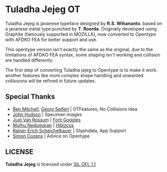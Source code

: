 # Tuladha Jejeg OT

Tuladha Jejeg is javanese typeface designed by **R.S. Wihananto**. based on a javanese metal type punched by **T. Roorda**. Originally developed using Graphite (famously supported in MOZILLA), now converted to Opentype with AFDKO FEA for better support and use.

This opentype version isn't exactly the same as the original, due to the limitations of AFDKO FEA syntax, some shaping isn't working and collision are handled differently.

The first step of converting Tuladha jejeg to Opentype is to make it work. another features like more complex shape handling and unwanted collissions will be refined in future updates.

## Special Thanks
- [Ben Mitchell](http://www.fontpad.co.uk/), [Georg Seifert](https://github.com/schriftgestalt) | OTFeatures, No Collisions Idea
- [John Hudson](https://github.com/TiroTypeworks) | Specimen images
- [Just Van Rossum](https://github.com/justvanrossum) | [Font Goggles](https://fontgoggles.org/)
- [Muthu Nedumaran](https://github.com/murasu) | [Hibizcus](https://hibizcus.com/)
- [Rainer Erich Scheichelbauer](https://github.com/mekkablue) | Glyphdata, App Support
- [Simon Cozens](https://github.com/simoncozens) | Advice on Opentype

## LICENSE
**Tuladha Jejeg** is licensed under [SIL OFL 1.1](https://scripts.sil.org/cms/scripts/page.php?item_id=OFL-FAQ_web)
